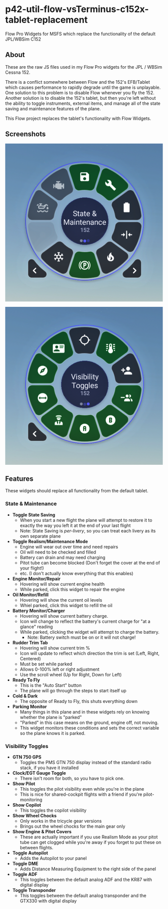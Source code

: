 # p42-util-flow-vsTerminus-c152x-tablet-replacement
Flow Pro Widgets for MSFS which replace the functionality of the default JPL/WBSim C152

## About

These are the raw JS files used in my Flow Pro widgets for the JPL / WBSim Cessna 152.

There is a conflict somewhere between Flow and the 152's EFB/Tablet which causes performance to rapidly degrade until the game is unplayable. One solution to this problem is to disable Flow whenever you fly the 152. Another solution is to disable the 152's tablet, but then you're left without the ability to toggle instruments, external items, and manage all of the state saving and maintenance features of the plane.

This Flow project replaces the tablet's functionality with Flow Widgets.

## Screenshots
![State & Maintenance Wheel](img/State%20%26%20Maintenance%20Wheel.png)

![Visibility Toggles Wheel](img/Visibility%20Toggles%20Wheel.png)

## Features

These widgets should replace all functionality from the default tablet.

### State & Maintenance

- **Toggle State Saving**
    - When you start a new flight the plane will attempt to restore it to exactly the way you left it at the end of your last flight
    - Note: State Saving is *per-livery*, so you can treat each livery as its own separate plane
- **Toggle Realism/Maintenance Mode**
    - Engine will wear out over time and need repairs
    - Oil will need to be checked and filled
    - Battery can drain and may need charging
    - Pitot tube can become blocked (Don't forget the cover at the end of your flight!)
    - etc. (I don't actually know everything that this enables)
- **Engine Monitor/Repair**
    - Hovering will show current engine health
    - While parked, click this widget to repair the engine
- **Oil Monitor/Refill**
    - Hovering will show the current oil levels
    - Whiel parked, click this widget to refill the oil
- **Battery Monitor/Charger**
    - Hovering will show current battery charge.
    - Icon will change to reflect the battery's current charge for "at a glance" reading
    - While parked, clicking the widget will attempt to charge the battery.
        - Note: Battery switch must be on or it will not charge!
- **Rudder Trim Tab**
    - Hovering will show current trim %
    - Icon will update to reflect which direction the trim is set (Left, Right, Centered)
    - Must be set while parked
    - Allows 0-100% left or right adjustment
    - Use the scroll wheel (Up for Right, Down for Left)
- **Ready To Fly**
    - This is the "Auto Start" button
    - The plane will go through the steps to start itself up
- **Cold & Dark**
    - The opposite of Ready to Fly, this shuts everything down
- **Parking Monitor**
    - Many things in this plane and in these widgets rely on knowing whether the plane is "parked"
    - "Parked" in this case means on the ground, engine off, not moving.
    - This widget monitors these conditions and sets the correct variable so the plane knows it is parked.

### Visibility Toggles

- **GTN 750 GPS**
    - Toggles the PMS GTN 750 display instead of the standard radio stack, if you have it installed
- **Clock/EGT Gauge Toggle**
    - There isn't room for both, so you have to pick one.
- **Show Pilot**
    - This toggles the pilot visibility even while you're in the plane
    - This is nice for shared-cockpit flights with a friend if you're pilot-monitoring
- **Show Copilot**
    - This toggles the copilot visibility
- **Show Wheel Chocks**
    - Only works in the tricycle gear versions
    - Brings out the wheel chocks for the main gear only
- **Show Engine & Pitot Covers**
    - These are actually important if you use Realism Mode as your pitot tube can get clogged while you're away if you forget to put these on between flights.
- **Toggle Autopilot**
    - Adds the Autopilot to your panel
- **Toggle DME**
    - Adds Distance Measuring Equipment to the right side of the panel
- **Toggle ADF**
    - This toggles between the default analog ADF and the KR87 with digital display
- **Toggle Transponder**
    - This toggles between the default analog transponder and the GTX330 with digital display


